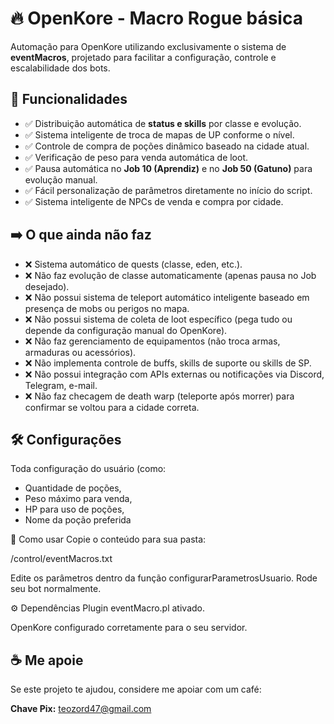 # 🔥 OpenKore - Macro Rogue básica

Automação para OpenKore utilizando exclusivamente o sistema de **eventMacros**, projetado para facilitar a configuração, controle e escalabilidade dos bots.

## 🎯 Funcionalidades

- ✅ Distribuição automática de **status e skills** por classe e evolução.
- ✅ Sistema inteligente de troca de mapas de UP conforme o nível.
- ✅ Controle de compra de poções dinâmico baseado na cidade atual.
- ✅ Verificação de peso para venda automática de loot.
- ✅ Pausa automática no **Job 10 (Aprendiz)** e no **Job 50 (Gatuno)** para evolução manual.
- ✅ Fácil personalização de parâmetros diretamente no início do script.
- ✅ Sistema inteligente de NPCs de venda e compra por cidade.

## ➡️ O que ainda não faz
- ❌ Sistema automático de quests (classe, eden, etc.).
- ❌ Não faz evolução de classe automaticamente (apenas pausa no Job desejado).
- ❌ Não possui sistema de teleport automático inteligente baseado em presença de mobs ou perigos no mapa.
- ❌ Não possui sistema de coleta de loot específico (pega tudo ou depende da configuração manual do OpenKore).
- ❌ Não faz gerenciamento de equipamentos (não troca armas, armaduras ou acessórios).
- ❌ Não implementa controle de buffs, skills de suporte ou skills de SP.
- ❌ Não possui integração com APIs externas ou notificações via Discord, Telegram, e-mail.
- ❌ Não faz checagem de death warp (teleporte após morrer) para confirmar se voltou para a cidade correta.
  
## 🛠️ Configurações

Toda configuração do usuário (como:
- Quantidade de poções,
- Peso máximo para venda,
- HP para uso de poções,
- Nome da poção preferida

🚀 Como usar
Copie o conteúdo para sua pasta:

/control/eventMacros.txt

Edite os parâmetros dentro da função configurarParametrosUsuario.
Rode seu bot normalmente.

⚙️ Dependências
Plugin eventMacro.pl ativado.

OpenKore configurado corretamente para o seu servidor.

## ☕ Me apoie
Se este projeto te ajudou, considere me apoiar com um café:

**Chave Pix:** teozord47@gmail.com


